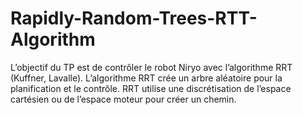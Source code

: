 # Rapidly-Random-Trees-RTT-Algorithm
L’objectif du TP est de contrôler le robot Niryo avec l’algorithme RRT (Kuffner, Lavalle). L’algorithme RRT crée un arbre aléatoire pour la planification et le contrôle. RRT utilise une discrétisation de l’espace cartésien ou de l’espace moteur pour créer un chemin.
